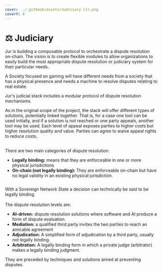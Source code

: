 ```yaml
---
cover: ../.gitbook/assets/Judiciary (1).png
coverY: 0
---
```


# ⚖ Judiciary

Jur is building a composable protocol to orchestrate a dispute resolution on-chain. The vision is to create flexible modules to allow organizations to easily build the most appropriate dispute resolution or judiciary system for their particular needs.

A Society focused on gaming will have different needs from a society that has a physical presence and needs a machine to resolve disputes relating to real estate.

Jur's judicial stack includes a modular protocol of dispute resolution mechanisms.

As in the original scope of the project, the stack will offer different types of solutions, potentially linked together. That is, for a case one tool can be used initially, and if a solution is not reached or one party appeals, another tool may be used. Each level of appeal exposes parties to higher costs but higher resolution quality and value. Parties can agree to waive appeal rights to reduce costs.

\
There are two main categories of dispute resolution:

* **Legally binding:** means that they are enforceable in one or more physical jurisdictions
* **On-chain (not legally binding):** They are enforceable on-chain but have no legal validity in an existing physical jurisdiction.

<figure><img src="https://lh4.googleusercontent.com/QG1fDc1tD9XumOmLK91a-HU75O1lZXjGlnVOn2_UvlN3a-TYLwwUZw0mLqVsJyaL-g6e6FGeB_L_kXruGN4W9U6oukDzDvVskRZBUENhHk4Hrj7beOSjBhMHToY4X0Zn33EaWm3MTcSGjHXvvyL4JzDRalCRk29Vq3JUgSLbIoLd7t5c4WBgy84Eaat9vQ" alt=""><figcaption></figcaption></figure>

With a Sovereign Network State a decision can technically be said to be legally binding.\
\
The dispute resolution levels are:

* **AI-driven:** dispute resolution solutions where software and AI produce a form of dispute evaluation.
* **Mediation:** a qualified third party invites the two parties to reach an amicable agreement
* **Adjudication:** A simplified form of adjudication by a third party, usually not legally binding.
* **Arbitration:** A legally binding form in which a private judge (arbitrator) makes a legally binding judgment.

They are preceded by techniques and solutions aimed at preventing disputes.
